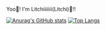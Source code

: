 Yoo🙂! I'm Litchiiiiiii(Litchi)🎇!!

[![Anurag's GitHub stats](https://github-readme-stats.vercel.app/api?username=Litchiiiiii)](https://github.com/anuraghazra/github-readme-stats) 
[![Top Langs](https://github-readme-stats.vercel.app/api/top-langs/?username=Litchiiiiii&layout=compact)](https://github.com/anuraghazra/github-readme-stats)


